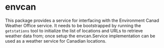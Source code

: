 # envcan

This package provides a service for interfacing with the Environment Canad Weather Office service. It needs to be bootstrapped by running the `getstations` tool to initialize the list of locations and URLs to retrieve weather data from; once setup the envcan.Service implementation can be used as a weather service for Canadian locations.
